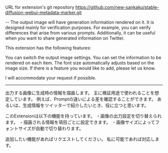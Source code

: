 URL for extension's git repository
https://github.com/new-sankaku/stable-diffusion-webui-metadata-marker.git


--
The output image will have generation information rendered on it. 
It is designed mainly for verification purposes. 
For example, you can verify differences that arise from various prompts. 
Additionally, it can be useful when you want to share generated information on Twitter.

This extension has the following features:

You can switch the output image settings.
You can set the information to be rendered on each item.
The font size automatically adjusts based on the image size.
If there is a feature you would like to add, please let us know. 

I will accommodate your request if possible.


---
出力する画像に生成時の情報を描画します。
主に検証用途で使われることを想定しています。
例えば、Promptの違いによる差を確認することができます。
あるいは、生成情報をツイッターで紹介したいとき、役に立つと思います。

このExtensionは以下の機能を持っています。
・画像の出力設定を切り替えられます。
・描画される情報を項目ごとに設定できます。
・画像サイズによってフォントサイズが自動で切り替わります。

追加したい機能があればリクエストしてください。
私に可能であれば対応します。